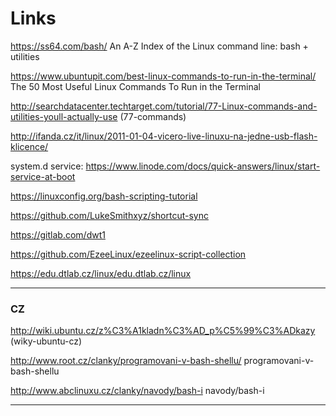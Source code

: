 # Links


https://ss64.com/bash/ An A-Z Index of the Linux command line: bash + utilities

https://www.ubuntupit.com/best-linux-commands-to-run-in-the-terminal/ The 50 Most Useful Linux Commands To Run in the Terminal

http://searchdatacenter.techtarget.com/tutorial/77-Linux-commands-and-utilities-youll-actually-use (77-commands)

http://ifanda.cz/it/linux/2011-01-04-vicero-live-linuxu-na-jedne-usb-flash-klicence/

system.d service: https://www.linode.com/docs/quick-answers/linux/start-service-at-boot

https://linuxconfig.org/bash-scripting-tutorial

https://github.com/LukeSmithxyz/shortcut-sync

https://gitlab.com/dwt1

https://github.com/EzeeLinux/ezeelinux-script-collection

https://edu.dtlab.cz/linux/edu.dtlab.cz/linux

----

### CZ

http://wiki.ubuntu.cz/z%C3%A1kladn%C3%AD_p%C5%99%C3%ADkazy (wiky-ubuntu-cz)

http://www.root.cz/clanky/programovani-v-bash-shellu/ programovani-v-bash-shellu

http://www.abclinuxu.cz/clanky/navody/bash-i navody/bash-i

---
